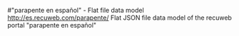 #"parapente en español" - Flat file data model
http://es.recuweb.com/parapente/
Flat JSON file data model of the recuweb portal "parapente en español"
